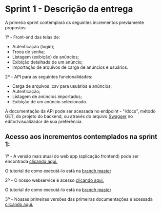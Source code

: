 # Sprint 1 - Descrição da entrega

A primeira sprint contemplará os seguintes incrementos previamente propostos:

1º - Front-end das telas de: 
- Autenticação (login);
- Troca de senha;
- Listagem (exibição) de anúncios;
- Exibição detalhada de um anúncio;
- Importação de arquivos de carga de anúncios e usuários.


2º - API para as seguintes funcionalidades:

- Carga de arquivos .csv para usuários e anúncios;
- Autenticação;
- Listagem de anúncios importados;
- Exibição de um anúncio selecionado.

A documentação da API pode ser acessada no endpoint - "/docs", método GET, do projeto do backend, ou através do arquivo [Swagger](https://github.com/OneCar-API/onecar-webservice/blob/develop/src/swagger.json) no editor/visualizador de sua preferência.


## Acesso aos incrementos contemplados na sprint 1:

1º - A versão mais atual do web app (aplicação frontend) pode ser encontrada [clicando aqui.](https://github.com/OneCar-API/onecar-web/tree/develop)

O tutorial de como executá-lo está na [branch master](https://github.com/OneCar-API/onecar-web/)

2º - O nosso webservice é acesso [clicando aqui.](https://github.com/OneCar-API/onecar-webservice/tree/develop)

O tutorial de como executá-lo está na [branch master](https://github.com/OneCar-API/onecar-webservice/)

3º - Nossas primeiras versões das primeiras documentações é acessada [clicando aqui.](https://github.com/OneCar-API/onecar-docs)
